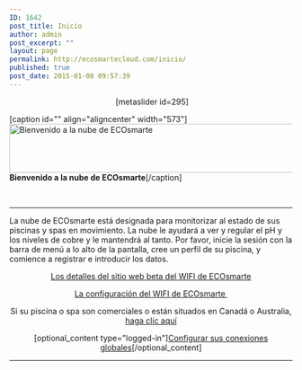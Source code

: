 ```yaml
---
ID: 1642
post_title: Inicio
author: admin
post_excerpt: ""
layout: page
permalink: http://ecosmartecloud.com/inicio/
published: true
post_date: 2015-01-08 09:57:39
---
```

<p style="text-align: center"> [metaslider id=295]</p>


[caption id="" align="aligncenter" width="573"]<img src="http://ecosmartecloud.com/wp-content/uploads/2014/10/welcome-to-the-ecosmarte-cloud.png" alt="Bienvenido a la nube de ECOsmarte" width="573" height="87" /> <strong>Bienvenido a la nube de ECOsmarte</strong>[/caption]

&nbsp;

<hr />

La nube de ECOsmarte está designada para monitorizar al estado de sus piscinas y spas en movimiento. La nube le ayudará a ver y regular el pH y los niveles de cobre y le mantendrá al tanto. Por favor, inicie la sesión con la barra de menú a lo alto de la pantalla, cree un perfil de su piscina, y comience a registrar e introducir los datos.
<p style="text-align: center"><a title="Los detalles del sitio web beta del WIFI de ECOsmarte" href="http://ecosmartecloud.com/wp-content/uploads/2014/07/WifiBetaSite-2.pdf" target="_blank">Los detalles del sitio web beta del WIFI de ECOsmarte</a></p>
<p style="text-align: center"><a title="La configuración del WIFI de ECOsmarte " href="http://ecosmartecloud.com/wp-content/uploads/2014/08/Ecosmarte-Cloud-From-Your-Phone-Tablet-Or-PC.png" target="_blank">La configuración del WIFI de ECOsmarte </a></p>
<p style="text-align: center">Si su piscina o spa son comerciales o están situados en Canadá o Australia, <a title="International" href="/?page_id=1726&lang=es">haga clic aquí</a></p>
<p style="text-align: center">[optional_content type="logged-in"]<a href="http://ecosmartecloud.com/wp-content/uploads/2014/06/Ecosmartecloudyouarehere.png" target="_blank">Configurar sus conexiones globales</a>[/optional_content]</p>


<hr />

&nbsp;